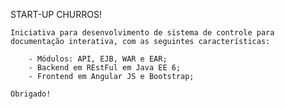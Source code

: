 START-UP CHURROS!

	Iniciativa para desenvolvimento de sistema de controle para documentação interativa, com as seguintes características:
	
		- Módulos: API, EJB, WAR e EAR;
		- Backend em REstFul em Java EE 6;
		- Frontend em Angular JS e Bootstrap;
	
	Obrigado!
